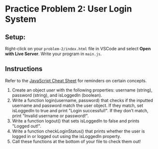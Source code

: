 # Practice Problem 2: User Login System
## Setup:
Right-click on your `problem-2/index.html` file in VSCode and select **Open with Live Server**. Write your program in `main.js`.

## Instructions
Refer to the [JavaScript Cheat Sheet](../../cheatSheet.js) for reminders on certain concepts.

1. Create an object _user_ with the following properties: username (string), password (string), and isLoggedIn (boolean).
2. Write a function login(username, password) that checks if the inputted username and password match the user object. If they match, set isLoggedIn to true and print "Login successful!". If they don’t match, print "Invalid username or password!".
3. Write a function logout() that sets isLoggedIn to false and prints "Logged out!".
4. Write a function checkLoginStatus() that prints whether the user is logged in or logged out using the isLoggedIn property.
5. Call these functions at the bottom of your file to check them out!